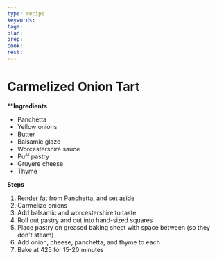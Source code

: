 ```yaml
---
type: recipe
keywords:
tags:
plan:
prep:
cook:
rest:
---
```


# Carmelized Onion Tart

****Ingredients**

- Panchetta
- Yellow onions
- Butter
- Balsamic glaze
- Worcestershire sauce
- Puff pastry
- Gruyere cheese
- Thyme

**Steps**

1. Render fat from Panchetta, and set aside
2. Carmelize onions
3. Add balsamic and worcestershire to taste
4. Roll out pastry and cut into hand-sized squares
5. Place pastry on greased baking sheet with space between (so they don't steam)
6. Add onion, cheese, panchetta, and thyme to each
7. Bake at 425 for 15-20 minutes
